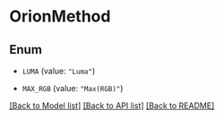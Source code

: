 # OrionMethod

## Enum


* `LUMA` (value: `"Luma"`)

* `MAX_RGB` (value: `"Max(RGB)"`)


[[Back to Model list]](../README.md#documentation-for-models) [[Back to API list]](../README.md#documentation-for-api-endpoints) [[Back to README]](../README.md)


